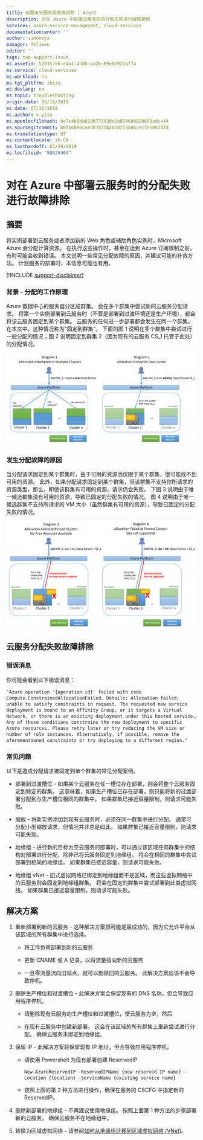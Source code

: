 ```yaml
---
title: 云服务分配失败故障排除 | Azure
description: 对在 Azure 中部署云服务时的分配失败进行故障排除
services: azure-service-management, cloud-services
documentationcenter: ''
author: simonxjx
manager: felixwu
editor: ''
tags: top-support-issue
ms.assetid: 529157eb-e4a1-4388-aa2b-09e8b923af74
ms.service: cloud-services
ms.workload: na
ms.tgt_pltfrm: ibiza
ms.devlang: na
ms.topic: troubleshooting
origin.date: 06/15/2018
ms.date: 07/16/2018
ms.author: v-yiso
ms.openlocfilehash: be7c4b0da8186773930e0a074600828650adca44
ms.sourcegitcommit: b8fb6890caed87831b28c82738d6cecfe50674fd
ms.translationtype: HT
ms.contentlocale: zh-CN
ms.lasthandoff: 03/29/2019
ms.locfileid: "58625904"
---
```

# <a name="troubleshooting-allocation-failure-when-you-deploy-cloud-services-in-azure"></a>对在 Azure 中部署云服务时的分配失败进行故障排除

## <a name="summary"></a>摘要
将实例部署到云服务或者添加新的 Web 角色或辅助角色实例时，Microsoft Azure 会分配计算资源。 在执行这些操作时，甚至在达到 Azure 订阅限制之前，有时可能会收到错误。 本文说明一些常见分配故障的原因，并建议可能的补救方法。 计划服务的部署时，本信息可能也有用。

[!INCLUDE [support-disclaimer](../../includes/support-disclaimer.md)]

### <a name="background--how-allocation-works"></a>背景 - 分配的工作原理
Azure 数据中心的服务器分区成群集。 会在多个群集中尝试新的云服务分配请求。 将第一个实例部署到云服务时（不管是部署到过渡环境还是生产环境），都会将该云服务固定到某个群集。 云服务的任何进一步部署都会发生在同一个群集。 在本文中，这种情况称为“固定到群集”。 下面的图 1 说明在多个群集中尝试进行一般分配的情况；图 2 说明固定到群集 2（因为现有的云服务 CS_1 托管于此处）的分配情况。

![分配图](./media/cloud-services-allocation-failure/Allocation1.png)

### <a name="why-allocation-failure-happens"></a>发生分配故障的原因
当分配请求固定到某个群集时，由于可用的资源池仅限于某个群集，很可能找不到可用的资源。 此外，如果分配请求固定到某个群集，但该群集不支持你所请求的资源类型，那么，即使该群集有可用的资源，请求仍会失败。 下图 3 说明由于唯一候选群集没有可用的资源，导致已固定的分配失败的情况。 图 4 说明由于唯一候选群集不支持所请求的 VM 大小（虽然群集有可用的资源），导致已固定的分配失败的情况。

![固定分配故障](./media/cloud-services-allocation-failure/Allocation2.png)

## <a name="troubleshooting-allocation-failure-for-cloud-services"></a>云服务分配失败故障排除
### <a name="error-message"></a>错误消息
你可能会看到以下错误消息：

```
"Azure operation '{operation id}' failed with code Compute.ConstrainedAllocationFailed. Details: Allocation failed; unable to satisfy constraints in request. The requested new service deployment is bound to an Affinity Group, or it targets a Virtual Network, or there is an existing deployment under this hosted service. Any of these conditions constrains the new deployment to specific Azure resources. Please retry later or try reducing the VM size or number of role instances. Alternatively, if possible, remove the aforementioned constraints or try deploying to a different region."
```

### <a name="common-issues"></a>常见问题
以下是造成分配请求被固定到单个群集的常见分配案例。

- 部署到过渡槽位 - 如果某个云服务在任一槽位存在部署，则会将整个云服务固定到特定的群集。  这意味着，如果生产槽位已存在部署，则只能将新的过渡部署分配到与生产槽位相同的群集中。 如果群集已接近容量限制，则请求可能失败。 

- 缩放 - 将新实例添加到现有云服务时，必须在同一群集中进行分配。  通常可分配小型缩放请求，但情况并非总是如此。 如果群集已接近容量限制，则请求可能失败。 

- 地缘组 - 进行新的目标为空云服务的部署时，可以通过该区域任何群集中的结构对部署进行分配，除非已将云服务固定到地缘组。 将会在相同的群集中尝试部署到相同的地缘组。 如果群集已接近容量，则请求可能失败。 

- 地缘组 vNet - 旧式虚拟网络已绑定到地缘组而不是区域，而这些虚拟网络中的云服务则会固定到地缘组群集。 将会在固定的群集中尝试部署到此类虚拟网络。 如果群集已接近容量限制，则请求可能失败。 

## <a name="solutions"></a>解决方案

1. 重新部署到新的云服务 - 这种解决方案很可能是最成功的，因为它允许平台从该区域的所有群集中进行选择。

    - 将工作负荷部署到新的云服务  

    - 更新 CNAME 或 A 记录，以将流量指向新的云服务

    - 一旦零流量流向旧站点，就可以删除旧的云服务。 此解决方案应该不会导致停机。

2. 删除生产槽位和过渡槽位 - 此解决方案会保留现有的 DNS 名称，但会导致应用程序停机。 

    - 请删除现有云服务的生产槽位和过渡槽位，使云服务为空，然后 

    - 在现有云服务中创建新部署。 这会在该区域的所有群集上重新尝试进行分配。 确保云服务未绑定到地缘组。 

3. 保留 IP - 此解决方案将保留现有 IP 地址，但会导致应用程序停机。  

   - 请使用 Powershell 为现有部署创建 ReservedIP 

     ```
     New-AzureReservedIP -ReservedIPName {new reserved IP name} -Location {location} -ServiceName {existing service name}
     ```

   - 按照上面的第 2 种方法进行操作，确保在服务的 CSCFG 中指定新的 ReservedIP。

4. 删除新部署的地缘组 - 不再建议使用地缘组。 按照上面第 1 种方法的步骤部署新的云服务。 确保云服务不在地缘组中。 

5. 转换为区域虚拟网络 - 请参阅[如何从地缘组迁移到区域虚拟网络 (VNet)](../virtual-network/virtual-networks-migrate-to-regional-vnet.md)。